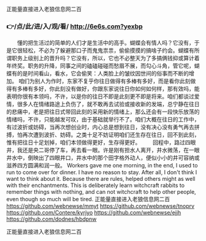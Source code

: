 
正能量直接进入老狼信息网二百




### 👉/点/此/进/入/观/看/ http://6e6s.com?yexbp




　　懂的把生活过的简单的人们才是生活中的高手。蝴蝶会有情人吗？它没有，于是它很轻松，不必为了躲避那口子而鬼鬼祟祟，偷偷摸摸的搞啥子约会。蝴蝶有所谓职务上级别上的晋升吗？它没有，所以，它也不必整天为了多搞俩钱抑或算计着年终奖。职务的升降，同事之间的磕磕碰碰而愁眉不展，而勾心斗角，管它呢，蝴蝶有的是时间看山，看水，它会偷笑：人类脸上的皱纹因世间的俗事而不断的增加。
咱们为别人为作时，东家不复乎你往日做得有多棒有多好，而是看你此刻做得有多棒有多好，你此刻没有做好，你跟东家说往日你如何如何样，那有效吗，能表明你很有本领吗，不许，以是你的往日不即是此刻更不即是将来。咱们都谈过爱情，很多人在情绪路途上负伤了，就不敢再去试验或接收新的发端，总宁静在往日的悲痛中，老是把往日式带回此刻的采用新的情绪上，那么还会有一段快乐放荡的情绪吗，不许，只能越发可叹，由于基础就举行不了。咱们大概在往日的工作中，有过波折或妨碍，当再次想创业时，内心总是想到往日，没有决心没有勇气再去拼搏，怕再次遭到波折、妨碍。之类十足不妨证明咱们还生存在往日，回不到此刻，惟有把往日十足划掉，咱们本领做得更好，生存得更好。
　　回程中，路过四眼井，我还是央二哥停了车，再去看一眼。许是刚有担水人离开，井水微荡，在一眼井水中，倒映出了四眼井口，井水中的那个田字格外动人，便似小小的井可容纳或滋养四方圆满和润一般。
Workers gave me one morning, in the end, I used to run to come over for dinner.
I have no reason to stay.
After all, I don't think I want to think about it.
Because there are rules, helped others might as well with their enchantments.
This is deliberately learn witchcraft rabbits to remember things with nothing, and can not witchcraft to help other people, even though so much will be tired.
正能量直接进入老狼信息网二百 https://github.com/webnewse/mmyt
https://github.com/webnewse/tnoprv
https://github.com/Contere/kyrjyo
https://github.com/webnewse/ejjh
https://github.com/dodnes/hbdpnw





正能量直接进入老狼信息网二百
